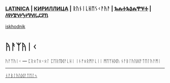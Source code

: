 ### [LATINICA](../Latn/Yazyik.md) | [КИРИЛЛИЦА](../Cyrl/Язык.md) | ᚱᚢᚾᛁᚳᚺᛖᛊᚲᚨᚤᚨ | [ⰃⰎⰀⰃⰑⰎⰉⰜⰀ](../Glag/Ⱑⰸⱏⰹⰽ.md) | [𐍓𐍠𐍔𐍮𐍝𐍔𐍟𐍔𐍠𐍜𐍡𐍚𐍐𐍴](../Perm/𐍴𐍗𐍨𐍚.md)
[iskhodnik](./KNIGA/Yazyik.md)

#  ᚤᚨᛉᚤᛁᚲ 

ᚤᚨᛉᚤᛁᚲ — ᛈᚱᛟᛏᛟᚲᛟᛚ ᛈᛖᚱᛖᛞᚨᚳᚺᛁ ᛁᚾᚠᛟᚱᛗᚨᚳᛁᛁ ᛗᛖᛉᚺᛞᚢ ᚾᚨᛒᛚᚤᚢᛞᚨᛏᛖᛚᚤᚨᛗᛁ

___
[ᚾᚨᛒᛚᚤᚢᛞᚨᛏᛖᛚᛃ](ᚾᚨᛒᛚᚤᚢᛞᚨᛏᛖᛚᛃ.md)
